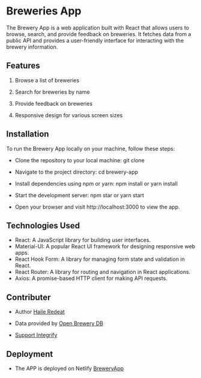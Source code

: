 # Breweries App

The Brewery App is a web application built with React that allows users to browse, search, and provide feedback on breweries. It fetches data from a public API and provides a user-friendly interface for interacting with the brewery information.

## Features

1. Browse a list of breweries

2. Search for breweries by name

3. Provide feedback on breweries

4. Responsive design for various screen sizes


## Installation

To run the Brewery App locally on your machine, follow these steps:

- Clone the repository to your local machine: git clone 

- Navigate to the project directory: cd brewery-app

- Install dependencies using npm or yarn: npm install
or yarn install

- Start the development server: npm star or yarn start

- Open your browser and visit http://localhost:3000 to view the app.

## Technologies Used

- React: A JavaScript library for building user interfaces.
- Material-UI: A popular React UI framework for designing responsive web apps.
- React Hook Form: A library for managing form state and validation in React.
- React Router: A library for routing and navigation in React applications.
- Axios: A promise-based HTTP client for making API requests.

## Contributer 

- Author 
[Haile Redeat](https://github.com/RedHaile)

- Data provided by [Open Brewery DB](https://www.openbrewerydb.org/)

- [Support Integrify](https://www.integrify.io/)

## Deployment 

- The APP is deployed on Netlify [BreweryApp](https://kaleidoscopic-salamander-1e076b.netlify.app/)